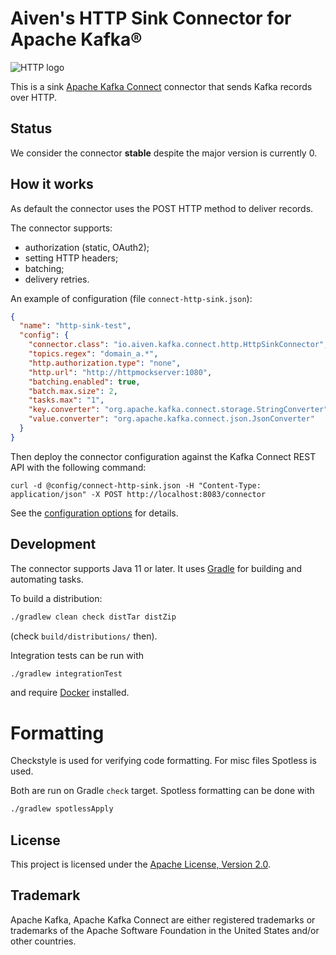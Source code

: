 # Aiven's HTTP Sink Connector for Apache Kafka®

![HTTP logo](docs/IETF-Badge-HTTP.png)

This is a sink [Apache Kafka Connect](https://kafka.apache.org/documentation/#connect) connector that sends Kafka records over HTTP.

## Status

We consider the connector **stable** despite the major version is currently 0.

## How it works

As default the connector uses the POST HTTP method to deliver records.

The connector supports:
- authorization (static, OAuth2);
- setting HTTP headers;
- batching;
- delivery retries.

An example of configuration (file `connect-http-sink.json`):

```json
{
  "name": "http-sink-test",
  "config": {
    "connector.class": "io.aiven.kafka.connect.http.HttpSinkConnector",
    "topics.regex": "domain_a.*",
    "http.authorization.type": "none",
    "http.url": "http://httpmockserver:1080",
    "batching.enabled": true,
    "batch.max.size": 2,
    "tasks.max": "1",
    "key.converter": "org.apache.kafka.connect.storage.StringConverter",
    "value.converter": "org.apache.kafka.connect.json.JsonConverter"
  }
}
```

Then deploy the connector configuration against the Kafka Connect REST API with the following command:

```shell
curl -d @config/connect-http-sink.json -H "Content-Type: application/json" -X POST http://localhost:8083/connector
```

See the [configuration options](docs/sink-connector-config-options.rst) for details.

## Development

The connector supports Java 11 or later. It uses [Gradle](https://gradle.org/) for building and automating tasks.

To build a distribution:
```bash
./gradlew clean check distTar distZip
```
(check `build/distributions/` then).

Integration tests can be run with
```bash
./gradlew integrationTest
```
and require [Docker](https://www.docker.com/) installed.

# Formatting

Checkstyle is used for verifying code formatting.
For misc files Spotless is used.

Both are run on Gradle `check` target. Spotless formatting can be done with
```bash
./gradlew spotlessApply
```

## License

This project is licensed under the [Apache License, Version 2.0](LICENSE).

## Trademark

Apache Kafka, Apache Kafka Connect are either registered trademarks or trademarks of the Apache Software Foundation in the United States and/or other countries.
